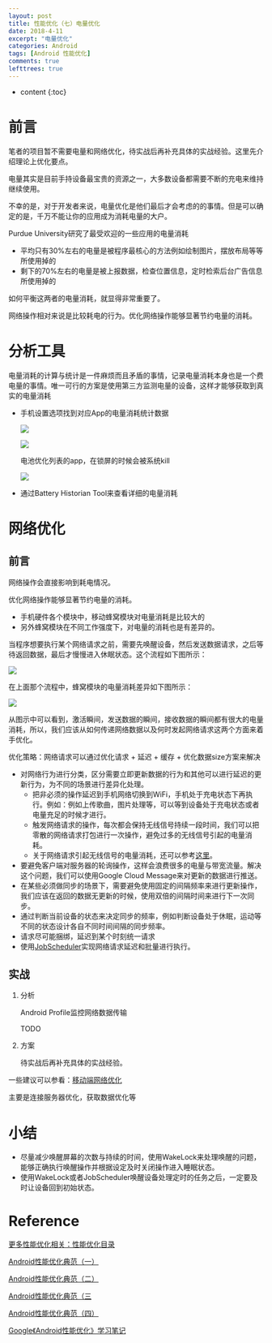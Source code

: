 ```yaml
---
layout: post
title: 性能优化（七）电量优化
date: 2018-4-11
excerpt: "电量优化"
categories: Android
tags: [Android 性能优化]
comments: true
lefttrees: true
---
```


* content
{:toc}



# 前言

笔者的项目暂不需要电量和网络优化，待实战后再补充具体的实战经验。这里先介绍理论上优化要点。

电量其实是目前手持设备最宝贵的资源之一，大多数设备都需要不断的充电来维持继续使用。

不幸的是，对于开发者来说，电量优化是他们最后才会考虑的的事情。但是可以确定的是，千万不能让你的应用成为消耗电量的大户。

Purdue University研究了最受欢迎的一些应用的电量消耗

- 平均只有30%左右的电量是被程序最核心的方法例如绘制图片，摆放布局等等所使用掉的
- 剩下的70%左右的电量是被上报数据，检查位置信息，定时检索后台广告信息所使用掉的

如何平衡这两者的电量消耗，就显得非常重要了。

网络操作相对来说是比较耗电的行为。优化网络操作能够显著节约电量的消耗。

# 分析工具

电量消耗的计算与统计是一件麻烦而且矛盾的事情，记录电量消耗本身也是一个费电量的事情。唯一可行的方案是使用第三方监测电量的设备，这样才能够获取到真实的电量消耗

- 手机设置选项找到对应App的电量消耗统计数据

    ![](https://i.imgur.com/xKgRdEB.jpg)
    
    ![](https://i.imgur.com/R8WwT9z.jpg)
    
    电池优化列表的app，在锁屏的时候会被系统kill
    
    ![](https://i.imgur.com/5FxydrG.jpg)

- 通过Battery Historian Tool来查看详细的电量消耗

# 网络优化

## 前言

网络操作会直接影响到耗电情况。

优化网络操作能够显著节约电量的消耗。

- 手机硬件各个模块中，移动蜂窝模块对电量消耗是比较大的
- 另外蜂窝模块在不同工作强度下，对电量的消耗也是有差异的。

当程序想要执行某个网络请求之前，需要先唤醒设备，然后发送数据请求，之后等待返回数据，最后才慢慢进入休眠状态。这个流程如下图所示：

![](http://img.ptcms.csdn.net/article/201504/29/554078862a5a1.jpg)

在上面那个流程中，蜂窝模块的电量消耗差异如下图所示：

![](http://img.ptcms.csdn.net/article/201504/29/5540789f4dd9f.jpg)

从图示中可以看到，激活瞬间，发送数据的瞬间，接收数据的瞬间都有很大的电量消耗，所以，我们应该从如何传递网络数据以及何时发起网络请求这两个方面来着手优化。

优化策略：网络请求可以通过优化请求 + 延迟 + 缓存 + 优化数据size方案来解决

- 对网络行为进行分类，区分需要立即更新数据的行为和其他可以进行延迟的更新行为，为不同的场景进行差异化处理。
    - 把非必须的操作延迟到手机网络切换到WiFi，手机处于充电状态下再执行。例如：例如上传歌曲，图片处理等，可以等到设备处于充电状态或者电量充足的时候才进行。
    - 触发网络请求的操作，每次都会保持无线信号持续一段时间，我们可以把零散的网络请求打包进行一次操作，避免过多的无线信号引起的电量消耗。
    - 关于网络请求引起无线信号的电量消耗，还可以参考[这里](http://hukai.me/android-training-course-in-chinese/connectivity/efficient-downloads/efficient-network-access.html)。
- 要避免客户端对服务器的轮询操作，这样会浪费很多的电量与带宽流量。解决这个问题，我们可以使用Google Cloud Message来对更新的数据进行推送。
- 在某些必须做同步的场景下，需要避免使用固定的间隔频率来进行更新操作，我们应该在返回的数据无更新的时候，使用双倍的间隔时间来进行下一次同步。
- 通过判断当前设备的状态来决定同步的频率，例如判断设备处于休眠，运动等不同的状态设计各自不同时间间隔的同步频率。
- 请求尽可能捆绑，延迟到某个时刻统一请求
- 使用[JobScheduler](http://developer.android.com/intl/zh-cn/reference/android/app/job/JobScheduler.html)实现网络请求延迟和批量进行执行。

## 实战

1. 分析

    Android Profile监控网络数据传输

    TODO
    
2. 方案

    待实战后再补充具体的实战经验。

一些建议可以参看：[移动端网络优化](http://www.trinea.cn/android/mobile-performance-optimization/)

主要是连接服务器优化，获取数据优化等


# 小结

- 尽量减少唤醒屏幕的次数与持续的时间，使用WakeLock来处理唤醒的问题，能够正确执行唤醒操作并根据设定及时关闭操作进入睡眠状态。
- 使用WakeLock或者JobScheduler唤醒设备处理定时的任务之后，一定要及时让设备回到初始状态。

# Reference

[更多性能优化相关：性能优化目录](http://vivianking6855.github.io/2018/01/24/Android-optimization-index/)

[Android性能优化典范（一）](https://www.csdn.net/article/2015-01-20/2823621-android-performance-patterns/3)

[Android性能优化典范（二）](https://www.csdn.net/article/2015-04-29/2824583-android-performance-patterns-season-2)

[Android性能优化典范（三](https://www.csdn.net/article/2015-08-12/2825447-android-performance-patterns-season-3/3)

[Android性能优化典范（四）](http://geek.csdn.net/news/detail/50692)

[Google《Android性能优化》学习笔记](https://www.csdn.net/article/2015-04-15/2824477-android-performance/4)